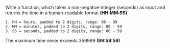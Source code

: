 Write a function, which takes a non-negative integer (seconds) as input and returns the time in a human-readable format **(HH:MM:SS)**

    1. HH = hours, padded to 2 digits, range: 00 - 99
    2. MM = minutes, padded to 2 digits, range: 00 - 59
    3. SS = seconds, padded to 2 digits, range: 00 - 59

The maximum time never exceeds 359999 **(99:59:59)**

